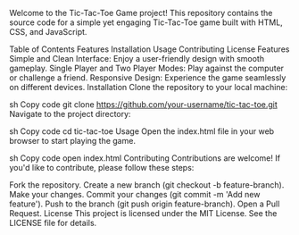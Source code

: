 Welcome to the Tic-Tac-Toe Game project! This repository contains the source code for a simple yet engaging Tic-Tac-Toe game built with HTML, CSS, and JavaScript.

Table of Contents
Features
Installation
Usage
Contributing
License
Features
Simple and Clean Interface: Enjoy a user-friendly design with smooth gameplay.
Single Player and Two Player Modes: Play against the computer or challenge a friend.
Responsive Design: Experience the game seamlessly on different devices.
Installation
Clone the repository to your local machine:

sh
Copy code
git clone https://github.com/your-username/tic-tac-toe.git
Navigate to the project directory:

sh
Copy code
cd tic-tac-toe
Usage
Open the index.html file in your web browser to start playing the game.

sh
Copy code
open index.html
Contributing
Contributions are welcome! If you'd like to contribute, please follow these steps:

Fork the repository.
Create a new branch (git checkout -b feature-branch).
Make your changes.
Commit your changes (git commit -m 'Add new feature').
Push to the branch (git push origin feature-branch).
Open a Pull Request.
License
This project is licensed under the MIT License. See the LICENSE file for details.

